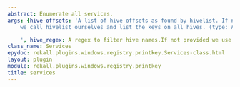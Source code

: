 ```yaml
---
abstract: Enumerate all services.
args: {hive-offsets: 'A list of hive offsets as found by hivelist. If not provided
    we call hivelist ourselves and list the keys on all hives. (type: ArrayIntParser)

    ', hive_regex: A regex to filter hive names.If not provided we use all hives.}
class_name: Services
epydoc: rekall.plugins.windows.registry.printkey.Services-class.html
layout: plugin
module: rekall.plugins.windows.registry.printkey
title: services
---
```


